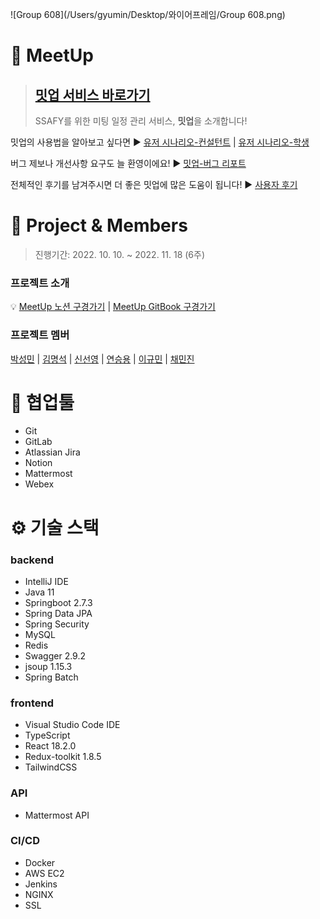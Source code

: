 ![Group 608](/Users/gyumin/Desktop/와이어프레임/Group 608.png)



# 🔵 MeetUp

>  ## [밋업 서비스 바로가기](http://meet-up.co.kr)
>
>  SSAFY를 위한 미팅 일정 관리 서비스, **밋업**을 소개합니다!



밋업의 사용법을 알아보고 싶다면 ▶ [유저 시나리오-컨설턴트](https://meetup.gitbook.io/meetup-docs/user-scenario/consultant) |   [유저 시나리오-학생](https://meetup.gitbook.io/meetup-docs/user-scenario/student)

버그 제보나 개선사항 요구도 늘 환영이에요! ▶  [밋업-버그 리포트](https://docs.google.com/spreadsheets/d/1shZ7Fk3twrIv9QMS2wZ3ZeBicoMZxZ4CCWvJozkZWIE/edit?usp=sharing)

전체적인 후기를 남겨주시면 더 좋은 밋업에 많은 도움이 됩니다! ▶ [사용자 후기](https://docs.google.com/forms/d/1mgH_1hJLntyPuFYzc4ivK6Yx6mBxodJVEMPjuEABkUY/edit?ts=6360db33) 



# 🚀 Project & Members

> 진행기간: 2022. 10. 10. ~ 2022. 11. 18 (6주)

### 프로젝트 소개

💡 [MeetUp 노션 구경가기](https://www.notion.so/MEET-UP-6622422c3f554e6e852e7996eefeec77) | [MeetUp GitBook 구경가기](https://meetup.gitbook.io/meetup-docs/)



### 프로젝트 멤버

[박성민](https://github.com/seongminP98) | [김명석](https://github.com/audtjr9514) | [신선영](https://github.com/drsuneamer) | [연승용](https://github.com/silversalmon216) | [이규민](https://github.com/qminlee723) | [채민진](https://github.com/MinjinChae)



#  🤝 협업툴

- Git
- GitLab
- Atlassian Jira
- Notion
- Mattermost
- Webex



# ⚙️ 기술 스택

### **backend**

- IntelliJ IDE
- Java 11
- Springboot 2.7.3
- Spring Data JPA
- Spring Security
- MySQL
- Redis
- Swagger 2.9.2
- jsoup 1.15.3
- Spring Batch



### **frontend**

- Visual Studio Code IDE
- TypeScript
- React 18.2.0
- Redux-toolkit 1.8.5
- TailwindCSS



### **API**

* Mattermost API



### **CI/CD**

- Docker
- AWS EC2
- Jenkins
- NGINX
- SSL
